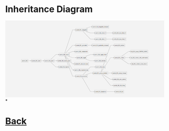 # Inheritance Diagram

![logo](https://github.com/Ced30/GGL-Documentation/blob/main/Diagrams/UML_diagram.png)*

# [Back](https://github.com/Ced30/GML-GUI-Library-GGL-Documentation/blob/main/README.md)
